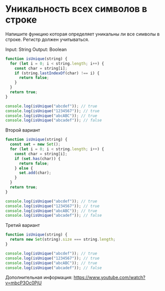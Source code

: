 # Уникальность всех символов в строке

Напишите функцию которая определяет уникальны ли все символы в строке. Регистр должен учитываться.

Input: String
Output: Boolean

```js
function isUnique(string) {
  for (let i = 0; i < string.length; i++) {
    const char = string[i];
    if (string.lastIndexOf(char) !== i) {
      return false;
    }
  }
  return true;
}

console.log(isUnique("abcdef")); // true
console.log(isUnique("1234567")); // true
console.log(isUnique("abcABC")); // true
console.log(isUnique("abcadef")); // false
```

Второй вариант

```js
function isUnique(string) {
  const set = new Set();
  for (let i = 0; i < string.length; i++) {
    const char = string[i];
    if (set.has(char)) {
      return false;
    } else {
      set.add(char);
    }
  }
  return true;
}

console.log(isUnique("abcdef")); // true
console.log(isUnique("1234567")); // true
console.log(isUnique("abcABC")); // true
console.log(isUnique("abcadef")); // false

```

Третий вариант

```js
function isUnique(string) {
  return new Set(string).size === string.length;
}

console.log(isUnique("abcdef")); // true
console.log(isUnique("1234567")); // true
console.log(isUnique("abcABC")); // true
console.log(isUnique("abcadef")); // false

```

Дополнительная информация: <https://www.youtube.com/watch?v=mbcP3Oc0PjU>